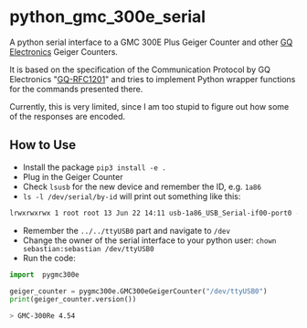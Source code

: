 # python_gmc_300e_serial

A python serial interface to a GMC 300E Plus Geiger Counter and other 
[GQ Electronics](https://www.gqelectronicsllc.com/) Geiger Counters.

It is based on the specification of the Communication Protocol by GQ Electronics "[GQ-RFC1201](https://www.gqelectronicsllc.com/download/GQ-RFC1201.txt)" and tries to implement
Python wrapper functions for the commands presented there. 

Currently, this is very limited, since I am too stupid to figure out how some of the responses are encoded.

## How to Use

- Install the package `pip3 install -e .`
- Plug in the Geiger Counter
- Check `lsusb` for the new device and remember the ID, e.g. `1a86`
- `ls -l /dev/serial/by-id` will print out something like this:

```bash
lrwxrwxrwx 1 root root 13 Jun 22 14:11 usb-1a86_USB_Serial-if00-port0 -> ../../ttyUSB0
```

- Remember the `../../ttyUSB0` part and navigate to `/dev`
- Change the owner of the serial interface to your python user: `chown sebastian:sebastian /dev/ttyUSB0`
- Run the code:

```python
import  pygmc300e

geiger_counter = pygmc300e.GMC300eGeigerCounter("/dev/ttyUSB0")
print(geiger_counter.version())
```

```bash
> GMC-300Re 4.54
```

